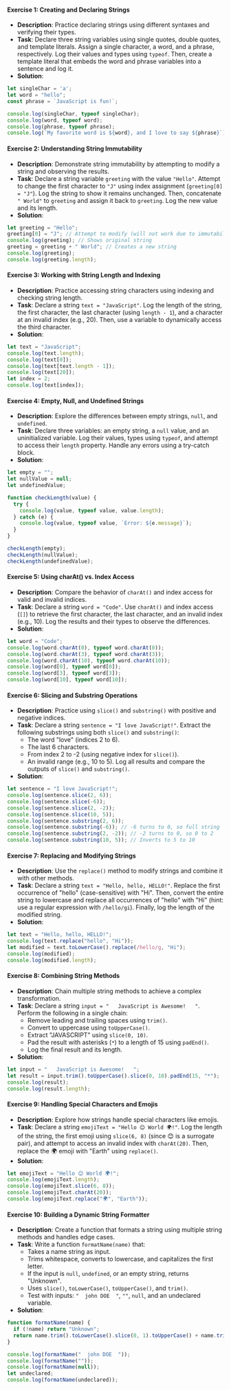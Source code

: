 #### Exercise 1: Creating and Declaring Strings
- **Description**: Practice declaring strings using different syntaxes and verifying their types.
- **Task**: Declare three string variables using single quotes, double quotes, and template literals. Assign a single character, a word, and a phrase, respectively. Log their values and types using `typeof`. Then, create a template literal that embeds the word and phrase variables into a sentence and log it.
- **Solution**:
```javascript
let singleChar = 'a';
let word = "hello";
const phrase = `JavaScript is fun!`;

console.log(singleChar, typeof singleChar);
console.log(word, typeof word);
console.log(phrase, typeof phrase);
console.log(`My favorite word is ${word}, and I love to say ${phrase}`);
```

#### Exercise 2: Understanding String Immutability
- **Description**: Demonstrate string immutability by attempting to modify a string and observing the results.
- **Task**: Declare a string variable `greeting` with the value `"Hello"`. Attempt to change the first character to `"J"` using index assignment (`greeting[0] = "J"`). Log the string to show it remains unchanged. Then, concatenate `" World"` to `greeting` and assign it back to `greeting`. Log the new value and its length.
- **Solution**:
```javascript
let greeting = "Hello";
greeting[0] = "J"; // Attempt to modify (will not work due to immutability)
console.log(greeting); // Shows original string
greeting = greeting + " World"; // Creates a new string
console.log(greeting);
console.log(greeting.length);
```

#### Exercise 3: Working with String Length and Indexing
- **Description**: Practice accessing string characters using indexing and checking string length.
- **Task**: Declare a string `text = "JavaScript"`. Log the length of the string, the first character, the last character (using `length - 1`), and a character at an invalid index (e.g., 20). Then, use a variable to dynamically access the third character.
- **Solution**:
```javascript
let text = "JavaScript";
console.log(text.length);
console.log(text[0]);
console.log(text[text.length - 1]);
console.log(text[20]);
let index = 2;
console.log(text[index]);
```

#### Exercise 4: Empty, Null, and Undefined Strings
- **Description**: Explore the differences between empty strings, `null`, and `undefined`.
- **Task**: Declare three variables: an empty string, a `null` value, and an uninitialized variable. Log their values, types using `typeof`, and attempt to access their `length` property. Handle any errors using a try-catch block.
- **Solution**:
```javascript
let empty = "";
let nullValue = null;
let undefinedValue;

function checkLength(value) {
  try {
    console.log(value, typeof value, value.length);
  } catch (e) {
    console.log(value, typeof value, `Error: ${e.message}`);
  }
}

checkLength(empty);
checkLength(nullValue);
checkLength(undefinedValue);
```

#### Exercise 5: Using charAt() vs. Index Access
- **Description**: Compare the behavior of `charAt()` and index access for valid and invalid indices.
- **Task**: Declare a string `word = "Code"`. Use `charAt()` and index access (`[]`) to retrieve the first character, the last character, and an invalid index (e.g., 10). Log the results and their types to observe the differences.
- **Solution**:
```javascript
let word = "Code";
console.log(word.charAt(0), typeof word.charAt(0));
console.log(word.charAt(3), typeof word.charAt(3));
console.log(word.charAt(10), typeof word.charAt(10));
console.log(word[0], typeof word[0]);
console.log(word[3], typeof word[3]);
console.log(word[10], typeof word[10]);
```

#### Exercise 6: Slicing and Substring Operations
- **Description**: Practice using `slice()` and `substring()` with positive and negative indices.
- **Task**: Declare a string `sentence = "I love JavaScript!"`. Extract the following substrings using both `slice()` and `substring()`:
  - The word "love" (indices 2 to 6).
  - The last 6 characters.
  - From index 2 to -2 (using negative index for `slice()`).
  - An invalid range (e.g., 10 to 5). Log all results and compare the outputs of `slice()` and `substring()`.
- **Solution**:
```javascript
let sentence = "I love JavaScript!";
console.log(sentence.slice(2, 6));
console.log(sentence.slice(-6));
console.log(sentence.slice(2, -2));
console.log(sentence.slice(10, 5));
console.log(sentence.substring(2, 6));
console.log(sentence.substring(-6)); // -6 turns to 0, so full string
console.log(sentence.substring(2, -2)); // -2 turns to 0, so 0 to 2
console.log(sentence.substring(10, 5)); // Inverts to 5 to 10
```

#### Exercise 7: Replacing and Modifying Strings
- **Description**: Use the `replace()` method to modify strings and combine it with other methods.
- **Task**: Declare a string `text = "Hello, hello, HELLO!"`. Replace the first occurrence of "hello" (case-sensitive) with "Hi". Then, convert the entire string to lowercase and replace all occurrences of "hello" with "Hi" (hint: use a regular expression with `/hello/gi`). Finally, log the length of the modified string.
- **Solution**:
```javascript
let text = "Hello, hello, HELLO!";
console.log(text.replace("hello", "Hi"));
let modified = text.toLowerCase().replace(/hello/g, "Hi");
console.log(modified);
console.log(modified.length);
```

#### Exercise 8: Combining String Methods
- **Description**: Chain multiple string methods to achieve a complex transformation.
- **Task**: Declare a string `input = "   JavaScript is Awesome!   "`. Perform the following in a single chain:
  - Remove leading and trailing spaces using `trim()`.
  - Convert to uppercase using `toUpperCase()`.
  - Extract "JAVASCRIPT" using `slice(0, 10)`.
  - Pad the result with asterisks (`*`) to a length of 15 using `padEnd()`.
  - Log the final result and its length.
- **Solution**:
```javascript
let input = "   JavaScript is Awesome!   ";
let result = input.trim().toUpperCase().slice(0, 10).padEnd(15, "*");
console.log(result);
console.log(result.length);
```

#### Exercise 9: Handling Special Characters and Emojis
- **Description**: Explore how strings handle special characters like emojis.
- **Task**: Declare a string `emojiText = "Hello 😊 World 🌍!"`. Log the length of the string, the first emoji using `slice(6, 8)` (since 😊 is a surrogate pair), and attempt to access an invalid index with `charAt(20)`. Then, replace the 🌍 emoji with "Earth" using `replace()`.
- **Solution**:
```javascript
let emojiText = "Hello 😊 World 🌍!";
console.log(emojiText.length);
console.log(emojiText.slice(6, 8));
console.log(emojiText.charAt(20));
console.log(emojiText.replace("🌍", "Earth"));
```

#### Exercise 10: Building a Dynamic String Formatter
- **Description**: Create a function that formats a string using multiple string methods and handles edge cases.
- **Task**: Write a function `formatName(name)` that:
  - Takes a name string as input.
  - Trims whitespace, converts to lowercase, and capitalizes the first letter.
  - If the input is `null`, `undefined`, or an empty string, returns "Unknown".
  - Uses `slice()`, `toLowerCase()`, `toUpperCase()`, and `trim()`.
  - Test with inputs: `"  john DOE  "`, `""`, `null`, and an undeclared variable.
- **Solution**:
```javascript
function formatName(name) {
  if (!name) return "Unknown";
  return name.trim().toLowerCase().slice(0, 1).toUpperCase() + name.trim().toLowerCase().slice(1);
}

console.log(formatName("  john DOE  "));
console.log(formatName(""));
console.log(formatName(null));
let undeclared;
console.log(formatName(undeclared));
```